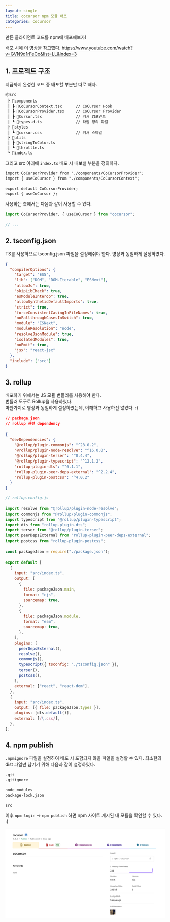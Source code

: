 ```yaml
---
layout: single
title: cocursor npm 모듈 배포
categories: cocursor
---
```


만든 클라이언트 코드를 npm에 배포해보자!

배포 시에 이 영상을 참고했다.
https://www.youtube.com/watch?v=GVN9d1rFeCo&list=LL&index=3

## 1. 프로젝트 구조

지금까지 완성한 코드 중 배포할 부분만 따로 빼자.

```
📦src
 ┣ 📂components
 ┃ ┣ 📜CoCursorContext.tsx      // CoCursor Hook
 ┃ ┣ 📜CoCursorProvider.tsx     // CoCursor Provider
 ┃ ┣ 📜Cursor.tsx               // 커서 컴포넌트
 ┃ ┗ 📜types.d.ts               // 타입 정의 파일
 ┣ 📂styles
 ┃ ┗ 📜cursor.css               // 커서 스타일
 ┣ 📂utils
 ┃ ┣ 📜stringToColor.ts
 ┃ ┗ 📜throttle.ts
 ┗ 📜index.ts
```

그리고 src 아래에 `index.ts` 배포 시 내보낼 부분을 정의하자.

```tsx
import CoCursorProvider from "./components/CoCursorProvider";
import { useCoCursor } from "./components/CoCursorContext";

export default CoCursorProvider;
export { useCoCursor };
```

사용하는 측에서는 다음과 같이 사용할 수 있다.

```js
import CoCursorProvider, { useCoCursor } from "cocursor";

// ...
```

## 2. tsconfig.json

TS를 사용하므로 tsconfig.json 파일을 설정해줘야 한다.
영상과 동일하게 설정하였다.

```json
{
  "compilerOptions": {
    "target": "ES5",
    "lib": ["DOM", "DOM.Iterable", "ESNext"],
    "allowJs": true,
    "skipLibCheck": true,
    "esModuleInterop": true,
    "allowSyntheticDefaultImports": true,
    "strict": true,
    "forceConsistentCasingInFileNames": true,
    "noFallthroughCasesInSwitch": true,
    "module": "ESNext",
    "moduleResolution": "node",
    "resolveJsonModule": true,
    "isolatedModules": true,
    "noEmit": true,
    "jsx": "react-jsx"
  },
  "include": ["src"]
}
```

## 3. rollup

배포하기 위해서는 JS 모듈 번들러를 사용해야 한다.  
번들러 도구로 Rollup을 사용하였다.  
마찬가지로 영상과 동일하게 설정하였는데, 이해하고 사용하진 않았다. :)

```json
// package.json
// rollup 관련 dependency

{
  "devDependencies": {
    "@rollup/plugin-commonjs": "^28.0.2",
    "@rollup/plugin-node-resolve": "^16.0.0",
    "@rollup/plugin-terser": "^0.4.4",
    "@rollup/plugin-typescript": "^12.1.2",
    "rollup-plugin-dts": "^6.1.1",
    "rollup-plugin-peer-deps-external": "^2.2.4",
    "rollup-plugin-postcss": "^4.0.2"
  }
}
```

```js
// rollup.config.js

import resolve from "@rollup/plugin-node-resolve";
import commonjs from "@rollup/plugin-commonjs";
import typescript from "@rollup/plugin-typescript";
import dts from "rollup-plugin-dts";
import terser from "@rollup/plugin-terser";
import peerDepsExternal from "rollup-plugin-peer-deps-external";
import postcss from "rollup-plugin-postcss";

const packageJson = require("./package.json");

export default [
  {
    input: "src/index.ts",
    output: [
      {
        file: packageJson.main,
        format: "cjs",
        sourcemap: true,
      },
      {
        file: packageJson.module,
        format: "esm",
        sourcemap: true,
      },
    ],
    plugins: [
      peerDepsExternal(),
      resolve(),
      commonjs(),
      typescript({ tsconfig: "./tsconfig.json" }),
      terser(),
      postcss(),
    ],
    external: ["react", "react-dom"],
  },
  {
    input: "src/index.ts",
    output: [{ file: packageJson.types }],
    plugins: [dts.default()],
    external: [/\.css/],
  },
];
```

## 4. npm publish

`.npmignore` 파일을 설정하여 배포 시 포함되지 않을 파일을 설정할 수 있다.
최소한의 dist 파일만 남기기 위해 다음과 같이 설정하였다.

```
.git
.gitignore

node_modules
package-lock.json

src
```

이후 `npm login` => `npm publish` 하면 npm 사이트 게시된 내 모듈을 확인할 수 있다. :)

![alt text](/images/2025-02-14.cocursor-npm-deploy/image.png)
